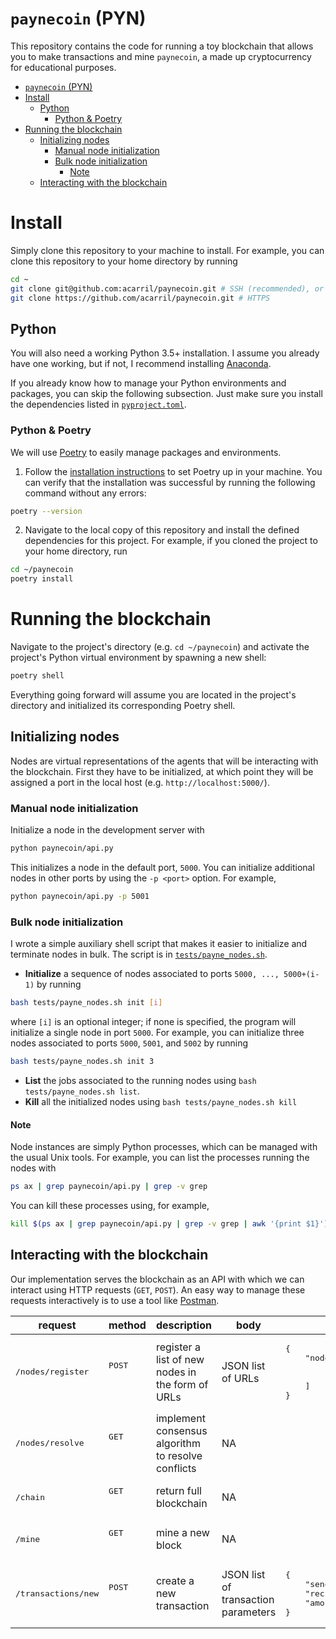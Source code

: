 # `paynecoin` (PYN)

This repository contains the code for running a toy blockchain that allows you to make transactions and mine `paynecoin`, a made up cryptocurrency for educational purposes.

- [`paynecoin` (PYN)](#paynecoin-pyn)
- [Install](#install)
  - [Python](#python)
    - [Python & Poetry](#python--poetry)
- [Running the blockchain](#running-the-blockchain)
  - [Initializing nodes](#initializing-nodes)
    - [Manual node initialization](#manual-node-initialization)
    - [Bulk node initialization](#bulk-node-initialization)
      - [Note](#note)
  - [Interacting with the blockchain](#interacting-with-the-blockchain)

# Install

Simply clone this repository to your machine to install.
For example, you can clone this repository to your home directory by running
```sh
cd ~
git clone git@github.com:acarril/paynecoin.git # SSH (recommended), or
git clone https://github.com/acarril/paynecoin.git # HTTPS
```

## Python

You will also need a working Python 3.5+ installation. I assume you already have one working, but if not, I recommend installing [Anaconda](https://www.anaconda.com/products/individual).

If you already know how to manage your Python environments and packages, you can skip the following subsection. Just make sure you install the dependencies listed in [`pyproject.toml`](pyproject.toml).

### Python & Poetry

We will use [Poetry](https://python-poetry.org/) to easily manage packages and environments.
1. Follow the [installation instructions](https://python-poetry.org/docs/#installation) to set Poetry up in your machine. You can verify that the installation was successful by running the following command without any errors:
```sh
poetry --version
```
2. Navigate to the local copy of this repository and install the defined dependencies for this project. For example, if you cloned the project to your home directory, run
```sh
cd ~/paynecoin
poetry install
```

# Running the blockchain

Navigate to the project's directory (e.g. `cd ~/paynecoin`) and activate the project's Python virtual environment by spawning a new shell:
```sh
poetry shell
```
Everything going forward will assume you are located in the project's directory and initialized its corresponding Poetry shell.

## Initializing nodes

Nodes are virtual representations of the agents that will be interacting with the blockchain. First they have to be initialized, at which point they will be assigned a port in the local host (e.g. `http://localhost:5000/`).

### Manual node initialization

Initialize a node in the development server with
```sh
python paynecoin/api.py
```
This initializes a node in the default port, `5000`.
You can initialize additional nodes in other ports by using the `-p <port>` option. For example,
```sh
python paynecoin/api.py -p 5001
```

### Bulk node initialization

I wrote a simple auxiliary shell script that makes it easier to initialize and terminate nodes in bulk.
The script is in [`tests/payne_nodes.sh`](tests/payne_nodes.sh).
- **Initialize** a sequence of nodes associated to ports `5000, ..., 5000+(i-1)` by running
```sh
bash tests/payne_nodes.sh init [i]
```
where `[i]` is an optional integer; if none is specified, the program will initialize a single node in port `5000`.
For example, you can initialize three nodes associated to ports `5000`, `5001`, and `5002` by running
```sh
bash tests/payne_nodes.sh init 3
```
- **List** the jobs associated to the running nodes using `bash tests/payne_nodes.sh list`.
- **Kill**  all the initialized nodes using `bash tests/payne_nodes.sh kill`

#### Note

Node instances are simply Python processes, which can be managed with the usual Unix tools. For example, you can list the processes running the nodes with
```sh
ps ax | grep paynecoin/api.py | grep -v grep
```
You can kill these processes using, for example,
```sh
kill $(ps ax | grep paynecoin/api.py | grep -v grep | awk '{print $1}')
```

## Interacting with the blockchain

Our implementation serves the blockchain as an API with which we can interact using HTTP requests (```GET```, ```POST```).
An easy way to manage these requests interactively is to use a tool like [Postman](https://www.postman.com/downloads/).

<table>
<thead>
  <tr>
    <th>request</th>
    <th>method</th>
    <th>description</th>
    <th>body</th>
    <th>body example</th>
  </tr>
</thead>
<tbody>
  <tr>
    <td><pre>/nodes/register</pre></td>
    <td><pre>POST</pre><br></td>
    <td>register a list of new nodes in the form of URLs</td>
    <td>JSON list of URLs</td>
    <td><pre>{<br>    "nodes": [<br>        "http://localhost:5000",<br>        "http://localhost:5001"<br>    ]<br>}</pre></td>
  </tr>
  <tr>
    <td><pre>/nodes/resolve</pre></td>
    <td><pre>GET</pre><br></td>
    <td>implement consensus algorithm to resolve conflicts</td>
    <td>NA</td>
    <td></td>
  </tr>
  <tr>
    <td><pre>/chain</pre></td>
    <td><pre>GET</pre><br></td>
    <td>return full blockchain</td>
    <td>NA</td>
    <td></td>
  </tr>
  <tr>
    <td><pre>/mine</pre></td>
    <td><pre>GET</pre><br></td>
    <td>mine a new block</td>
    <td>NA</td>
    <td></td>
  </tr>
  <tr>
    <td><pre>/transactions/new</pre></td>
    <td><pre>POST</pre><br></td>
    <td>create a new transaction</td>
    <td>JSON list of transaction parameters</td>
    <td><pre>{<br>    "sender": "alvaro",<br>    "recipient": "jonathan",<br>    "amount": 42<br>}</pre></td>
  </tr>
</tbody>
</table>
